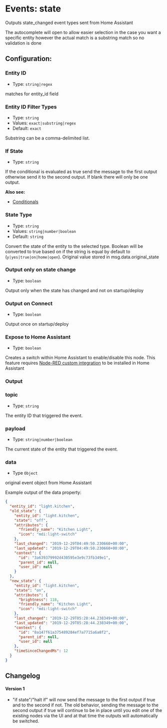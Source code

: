 # Events: state

Outputs state_changed event types sent from Home Assistant

The autocomplete will open to allow easier selection in the case you want a specific entity however the actual match is a substring match so no validation is done

## Configuration:

### Entity ID <Badge text="required"/>

- Type: `string|regex`

matches for entity_id field

### Entity ID Filter Types <Badge text="required"/>

- Type: `string`
- Values: `exact|substring|regex`
- Default: `exact`

Substring can be a comma-delimited list.

### If State

- Type: `string`

If the conditional is evaluated as true send the message to the first output otherwise send it to the second output. If blank there will only be one output.

**Also see:**

- [Conditionals](/guide/conditionals.md)

### State Type

- Type: `string`
- Values: `string|number|boolean`
- Default: `string`

Convert the state of the entity to the selected type. Boolean will be converted to true based on if the string is equal by default to (`y|yes|true|on|home|open`). Original value stored in msg.data.original_state

### Output only on state change

- Type: `boolean`

Output only when the state has changed and not on startup/deploy

### Output on Connect

- Type: `boolean`

Output once on startup/deploy

### Expose to Home Assistant

- Type: `boolean`

Creates a switch within Home Assistant to enable/disable this node. This feature requires [Node-RED custom integration](https://github.com/zachowj/hass-node-red) to be installed in Home Assistant

### Output

### topic

- Type: `string`

The entity ID that triggered the event.

### payload

- Type: `string|number|boolean`

The current state of the entity that triggered the event.

### data

- Type `Object`

original event object from Home Assistant

Example output of the data property:

```json
{
  "entity_id": "light.kitchen",
  "old_state": {
    "entity_id": "light.kitchen",
    "state": "off",
    "attributes": {
      "friendly_name": "Kitchen Light",
      "icon": "mdi:light-switch"
    },
    "last_changed": "2019-12-29T04:49:50.230660+00:00",
    "last_updated": "2019-12-29T04:49:50.230660+00:00",
    "context": {
      "id": "3a639379992d430595e3e9c73fb349e1",
      "parent_id": null,
      "user_id": null
    }
  },
  "new_state": {
    "entity_id": "light.kitchen",
    "state": "on",
    "attributes": {
      "brightness": 118,
      "friendly_name": "Kitchen Light",
      "icon": "mdi:light-switch"
    },
    "last_changed": "2019-12-29T05:28:44.238349+00:00",
    "last_updated": "2019-12-29T05:28:44.238349+00:00",
    "context": {
      "id": "8a147f61a375489284ef7a7715a6a8f2",
      "parent_id": null,
      "user_id": null
    },
    "timeSinceChangedMs": 12
  }
}
```

## Changelog

#### Version 1

- "if state"/"halt if" will now send the message to the first output if true and
  to the second if not. The old behavior, sending the message to the second
  output if true will continue to be in place until you edit one of the
  existing nodes via the UI and at that time the outputs will automatically be
  switched.
